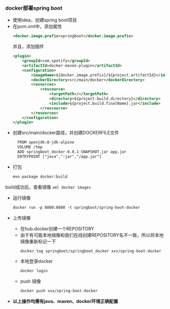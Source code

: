 ### docker部署spring boot
- 使用idea，创建spring boot项目
- 在pom.xml中，添加属性
    ```xml
    <docker.image.prefix>springboot</docker.image.prefix>
    ```
  并且，添加插件
  ```xml
  <plugin>
      <groupId>com.spotify</groupId>
      <artifactId>docker-maven-plugin</artifactId>
      <configuration>
          <imageName>${docker.image.prefix}/${project.artifactId}</imageName>
          <dockerDirectory>src/main/docker</dockerDirectory>
          <resources>
              <rescource>
                  <targetPath>/</targetPath>
                  <directory>${project.build.directory}</directory>
                  <include>${project.build.finalName}.jar</include>
              </rescource>
          </resources>
      </configuration>
  </plugin>
  ```
- 创建src/main/docker路径，并创建DOCKERFILE文件
  ```xml
    FROM openjdk:8-jdk-alpine
    VOLUME /tmp
    ADD springboot_docker-0.0.1-SNAPSHOT.jar app.jar
    ENTRYPOINT ["java","-jar","/app.jar"]
  ```
- 打包
    ```xml
    mvn package docker:build
    ```
build成功后，查看镜像
    ```xml
    docker images
    ```
- 运行镜像
    ```xml
    docker run -p 8080:8080 -t springboot/spring-boot-docker
    ```
- 上传镜像
    - 在hub.docker创建一个REPOSITORY
    - 由于有可能本地镜像和我们在线创建REPOSITORY名不一致，所以将本地镜像重新标记一下
        ```xml
        docker tag springboot/springboot_docker xxx/spring-boot-docker
        ```
    - 本地登录docker
        ```xml
        docker login
        ```
    - push 镜像
        ```xml
       docker push xxx/spring-boot-docker
        ```
    
- **以上操作均需有java、maven、docker环境正确配置**